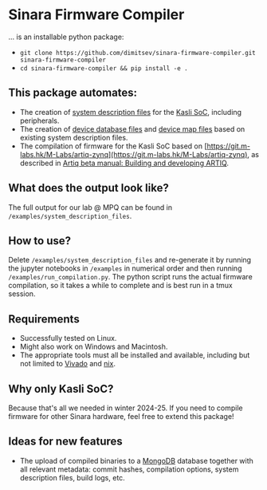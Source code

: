 # Sinara Firmware Compiler

... is an installable python package:

 - `git clone https://github.com/dimitsev/sinara-firmware-compiler.git sinara-firmware-compiler`
 - `cd sinara-firmware-compiler && pip install -e .`

## This package automates:

 - The creation of [system description files](https://m-labs.hk/artiq/manual-beta/building_developing.html#system-description-file) for the [Kasli SoC](https://github.com/sinara-hw/Kasli-SOC), including peripherals.
 - The creation of [device database files](https://m-labs.hk/artiq/manual-beta/environment.html#the-device-database) and [device map files](https://m-labs.hk/artiq/manual-beta/configuring.html#config-rtiomap) based on existing system description files.
 - The compilation of firmware for the Kasli SoC based on [https://git.m-labs.hk/M-Labs/artiq-zynq](https://git.m-labs.hk/M-Labs/artiq-zynq), as described in [Artiq beta manual: Building and developing ARTIQ](https://m-labs.hk/artiq/manual-beta/building_developing.html).

## What does the output look like?

The full output for our lab @ MPQ can be found in `/examples/system_description_files`.

## How to use?

Delete `/examples/system_description_files` and re-generate it by running the jupyter notebooks in `/examples` in numerical order and then running `/examples/run_compilation.py`. The python script runs the actual firmware compilation, so it takes a while to complete and is best run in a tmux session.

## Requirements

- Successfully tested on Linux.
- Might also work on Windows and Macintosh.
- The appropriate tools must all be installed and available, including but not limited to [Vivado](https://m-labs.hk/artiq/manual-beta/building_developing.html#installing-vivado) and [nix](https://m-labs.hk/artiq/manual-beta/installing.html#installing-via-nix-linux).

## Why only Kasli SoC?

Because that's all we needed in winter 2024-25. If you need to compile firmware for other Sinara hardware, feel free to extend this package!

## Ideas for new features

 - The upload of compiled binaries to a [MongoDB](https://www.mongodb.com/) database together with all relevant metadata: commit hashes, compilation options, system description files, build logs, etc.
